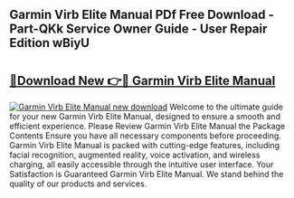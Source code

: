 ## Garmin Virb Elite Manual PDf Free Download - Part-QKk Service Owner Guide - User Repair Edition wBiyU

# <h2><a href="http://bc98960.oget.top/?id=Garmin+Virb+Elite+Manual">🔗Download New 👉🔴 Garmin Virb Elite Manual</a></h2>

[![Garmin Virb Elite Manual new download](https://i.imgur.com/5g1atiW.png)](http://bc98960.oget.top/?id=Garmin+Virb+Elite+Manual)
Welcome to the ultimate guide for your new Garmin Virb Elite Manual, designed to ensure a smooth and efficient experience. Please Review Garmin Virb Elite Manual the Package Contents Ensure you have all necessary components before proceeding. Garmin Virb Elite Manual is packed with cutting-edge features, including facial recognition, augmented reality, voice activation, and wireless charging, all easily accessible through the intuitive user interface. Your Satisfaction is Guaranteed Garmin Virb Elite Manual. We stand behind the quality of our products and services.
